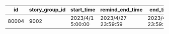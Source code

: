 |id|story_group_id|start_time|remind_end_time|end_time|
| --- | --- | --- | --- | --- |
|80004|9002|2023/4/1 5:00:00|2023/4/27 23:59:59|2023/4/30 23:59:59|